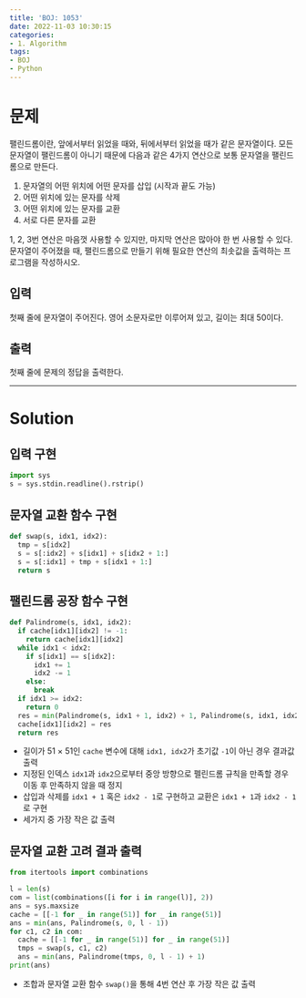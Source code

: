 ```yaml
---
title: 'BOJ: 1053'
date: 2022-11-03 10:30:15
categories:
- 1. Algorithm
tags:
- BOJ
- Python
---
```

# 문제

팰린드롬이란, 앞에서부터 읽었을 때와, 뒤에서부터 읽었을 때가 같은 문자열이다.
모든 문자열이 팰린드롬이 아니기 때문에 다음과 같은 4가지 연산으로 보통 문자열을 팰린드롬으로 만든다.

1. 문자열의 어떤 위치에 어떤 문자를 삽입 (시작과 끝도 가능)
2. 어떤 위치에 있는 문자를 삭제
3. 어떤 위치에 있는 문자를 교환
4. 서로 다른 문자를 교환

1, 2, 3번 연산은 마음껏 사용할 수 있지만, 마지막 연산은 많아야 한 번 사용할 수 있다.
문자열이 주어졌을 때, 팰린드롬으로 만들기 위해 필요한 연산의 최솟값을 출력하는 프로그램을 작성하시오.

## 입력

첫째 줄에 문자열이 주어진다. 영어 소문자로만 이루어져 있고, 길이는 최대 50이다.

## 출력

첫째 줄에 문제의 정답을 출력한다.

<!-- More -->

***

# Solution

## 입력 구현

~~~python
import sys
s = sys.stdin.readline().rstrip()
~~~

## 문자열 교환 함수 구현

~~~python
def swap(s, idx1, idx2):
  tmp = s[idx2]
  s = s[:idx2] + s[idx1] + s[idx2 + 1:]
  s = s[:idx1] + tmp + s[idx1 + 1:]
  return s
~~~

## 팰린드롬 공장 함수 구현

~~~python
def Palindrome(s, idx1, idx2):
  if cache[idx1][idx2] != -1:
    return cache[idx1][idx2]
  while idx1 < idx2:
    if s[idx1] == s[idx2]:
      idx1 += 1
      idx2 -= 1
    else:
      break
  if idx1 >= idx2:
    return 0
  res = min(Palindrome(s, idx1 + 1, idx2) + 1, Palindrome(s, idx1, idx2 - 1) + 1, Palindrome(s, idx1 + 1, idx2 - 1) + 1)
  cache[idx1][idx2] = res
  return res
~~~

+ 길이가 51 $\times$ 51인 `cache` 변수에 대해 `idx1, idx2`가 초기값 `-1`이 아닌 경우 결과값 출력
+ 지정된 인덱스 `idx1`과 `idx2`으로부터 중앙 방향으로 펠린드롬 규칙을 만족할 경우 이동 후 만족하지 않을 때 정지
+ 삽입과 삭제를 `idx1 + 1` 혹은 `idx2 - 1`로 구현하고 교환은 `idx1 + 1`과 `idx2 - 1`로 구현
+ 세가지 중 가장 작은 값 출력

## 문자열 교환 고려 결과 출력

~~~python
from itertools import combinations

l = len(s)
com = list(combinations([i for i in range(l)], 2))
ans = sys.maxsize
cache = [[-1 for _ in range(51)] for _ in range(51)]
ans = min(ans, Palindrome(s, 0, l - 1))
for c1, c2 in com:
  cache = [[-1 for _ in range(51)] for _ in range(51)]
  tmps = swap(s, c1, c2)
  ans = min(ans, Palindrome(tmps, 0, l - 1) + 1)
print(ans)
~~~

+ 조합과 문자열 교환 함수 `swap()`을 통해 4번 연산 후 가장 작은 값 출력